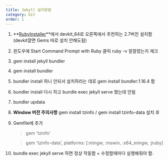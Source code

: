 ```yaml
---
title: Jekyll 설치방법
category: Git
order: 1
---
```


1. **[RubyInstaller](https://rubyinstaller.org/downloads/)**에서 devkit_64로 오른쪽에서 추천하는 2.7버전 설치함 (devkit깔면 Gems 따로 설치 안해도됨)
2. 윈도우에 Start Command Prompt with Ruby 클릭 ruby -v 잘깔렸는지 체크
3. gem install jekyll bundler
4. gem install bundler
5. bundler install 하니 안되서 설치하라는 데로 gem install bundler:1.16.4 함
6. bundler install 다시 하고 bundle exec jekyll serve 했는데 안됨
7. bundler updata
8. **Window 버전 주의사항** gem install tzinfo / gem install tzinfo-data 설치 후
9. Gemfile에 추가

   > gem 'tzinfo'

   > gem 'tzinfo-data', platforms: [:mingw, :mswin, :x64_mingw, :jruby]

10. bundle exec jekyll serve 하면 정상 작동함 + 수정할때마다 실행해줘야 함.

